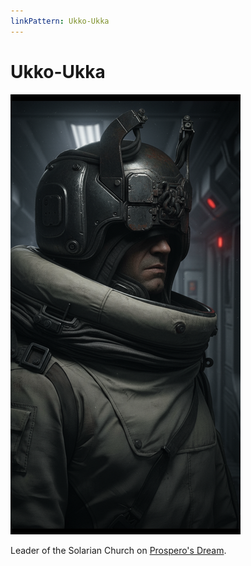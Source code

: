```yaml
---
linkPattern: Ukko-Ukka
---
```

# Ukko-Ukka

<div class="grid" markdown>

![Portrait](./ukko-ukka.png)

<div markdown>

Leader of the Solarian Church on [Prospero's Dream](prosperos-dream.md).

</div>
</div>
